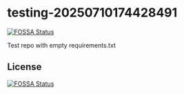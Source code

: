 # testing-20250710174428491
[![FOSSA Status](https://app.fossa.com/api/projects/git%2Bgithub.com%2Fkirogum%2Ftesting-20250710174428491.svg?type=shield)](https://app.fossa.com/projects/git%2Bgithub.com%2Fkirogum%2Ftesting-20250710174428491?ref=badge_shield)

Test repo with empty requirements.txt


## License
[![FOSSA Status](https://app.fossa.com/api/projects/git%2Bgithub.com%2Fkirogum%2Ftesting-20250710174428491.svg?type=large)](https://app.fossa.com/projects/git%2Bgithub.com%2Fkirogum%2Ftesting-20250710174428491?ref=badge_large)